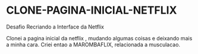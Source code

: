 # CLONE-PAGINA-INICIAL-NETFLIX
Desafio Recriando a Interface da Netflix

Clonei a pagina inicial da netflix , mudando algumas coisas e deixando mais a minha cara.
Criei entao a MAROMBAFLIX, relacionada a musculacao.
